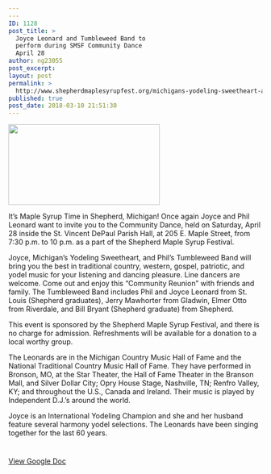 ```yaml
---
---
ID: 1128
post_title: >
  Joyce Leonard and Tumbleweed Band to
  perform during SMSF Community Dance
  April 28
author: ng23055
post_excerpt:
layout: post
permalink: >
  http://www.shepherdmaplesyrupfest.org/michigans-yodeling-sweetheart-and-tumbleweed-band-to-perform-during-smsf-community-dance-april-28/
published: true
post_date: 2018-03-10 21:51:30
---
```

<img class="alignnone size-medium wp-image-1129" src="http://www.shepherdmaplesyrupfest.org/wp-content/uploads/2018/03/null-300x160.png" alt="" width="300" height="160" />

It’s Maple Syrup Time in Shepherd, Michigan! Once again Joyce and Phil Leonard want to invite you to the Community Dance, held on Saturday, April 28 inside the St. Vincent DePaul Parish Hall, at 205 E. Maple Street, from 7:30 p.m. to 10 p.m. as a part of the Shepherd Maple Syrup Festival.

Joyce, Michigan’s Yodeling Sweetheart, and Phil’s Tumbleweed Band will bring you the best in traditional country, western, gospel, patriotic, and yodel music for your listening and dancing pleasure. Line dancers are welcome. Come out and enjoy this “Community Reunion” with friends and family. The Tumbleweed Band includes Phil and Joyce Leonard from St. Louis (Shepherd graduates), Jerry Mawhorter from Gladwin, Elmer Otto from Riverdale, and Bill Bryant (Shepherd graduate) from Shepherd.

This event is sponsored by the Shepherd Maple Syrup Festival, and there is no charge for admission. Refreshments will be available for a donation to a local worthy group.

The Leonards are in the Michigan Country Music Hall of Fame and the National Traditional Country Music Hall of Fame. They have performed in Bronson, MO, at the Star Theater, the Hall of Fame Theater in the Branson Mall, and Silver Dollar City; Opry House Stage, Nashville, TN; Renfro Valley, KY; and throughout the U.S., Canada and Ireland. Their music is played by Independent D.J.’s around the world.

Joyce is an International Yodeling Champion and she and her husband feature several harmony yodel selections. The Leonards have been singing together for the last 60 years.

#

<a href="https://docs.google.com/document/d/1cd_OqTaT7Xrmyg1qpweKy4A2QYBGUFk4kQmIytPsptI/edit?usp=sharing">View Google Doc</a>